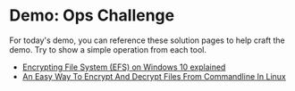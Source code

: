 # Demo: Ops Challenge

For today's demo, you can reference these solution pages to help craft the demo. Try to show a simple operation from each tool.
- [Encrypting File System (EFS) on Windows 10 explained](https://www.thewindowsclub.com/encrypt-files-efs-encryption-windows-10)
- [An Easy Way To Encrypt And Decrypt Files From Commandline In Linux](https://ostechnix.com/an-easy-way-to-encrypt-and-decrypt-files-from-commandline-in-linux/)


